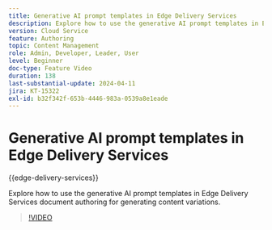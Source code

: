 ```yaml
---
title: Generative AI prompt templates in Edge Delivery Services
description: Explore how to use the generative AI prompt templates in Edge Delivery Services document authoring for generating content variations.
version: Cloud Service
feature: Authoring
topic: Content Management
role: Admin, Developer, Leader, User
level: Beginner
doc-type: Feature Video
duration: 138
last-substantial-update: 2024-04-11
jira: KT-15322
exl-id: b32f342f-653b-4446-983a-0539a8e1eade
---
```

# Generative AI prompt templates in Edge Delivery Services

{{edge-delivery-services}}

Explore how to use the generative AI prompt templates in Edge Delivery Services document authoring for generating content variations.

>[!VIDEO](https://video.tv.adobe.com/v/3428307/?learn=on)
